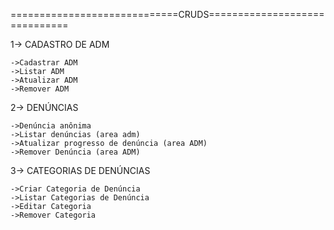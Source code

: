 =============================CRUDS==============================

1-> CADASTRO DE ADM  

    ->Cadastrar ADM
    ->Listar ADM
    ->Atualizar ADM
    ->Remover ADM

2-> DENÚNCIAS
    
    ->Denúncia anônima
    ->Listar denúncias (area adm)
    ->Atualizar progresso de denúncia (area ADM)
    ->Remover Denúncia (area ADM)

3-> CATEGORIAS DE DENÚNCIAS

    ->Criar Categoria de Denúncia
    ->Listar Categorias de Denúncia
    ->Editar Categoria
    ->Remover Categoria